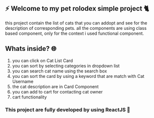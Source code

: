 ## :zap: Welcome to my pet rolodex simple project 🐈
 this project contain the list of cats that you can addopt and see for the description of corresponding pets. all the components are using class based component, only for the context i used functional component.
 
 ## Whats inside? :globe_with_meridians:
 1. you can click on Cat List Card
 2. you can sort by selecting categories in dropdown list
 3. you can search cat name using the search box
 4. you can sort the card by using a keyword that are match with Cat Username
 5. the cat description are in Card Component
 6. you can add to cart for contacting cat owner 
 7. cart functionality
 
### This project are fully developed by using ReactJS :rocket:



 
